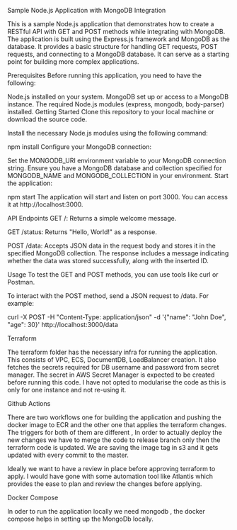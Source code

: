 Sample Node.js Application with MongoDB Integration

This is a sample Node.js application that demonstrates how to create a RESTful API with GET and POST methods while integrating with MongoDB. The application is built using the Express.js framework and MongoDB as the database. It provides a basic structure for handling GET requests, POST requests, and connecting to a MongoDB database. It can serve as a starting point for building more complex applications.

Prerequisites
Before running this application, you need to have the following:

Node.js installed on your system.
MongoDB set up or access to a MongoDB instance.
The required Node.js modules (express, mongodb, body-parser) installed.
Getting Started
Clone this repository to your local machine or download the source code.

Install the necessary Node.js modules using the following command:


npm install
Configure your MongoDB connection:

Set the MONGODB_URI environment variable to your MongoDB connection string.
Ensure you have a MongoDB database and collection specified for MONGODB_NAME and MONGODB_COLLECTION in your environment.
Start the application:


npm start
The application will start and listen on port 3000. You can access it at http://localhost:3000.

API Endpoints
GET /: Returns a simple welcome message.

GET /status: Returns "Hello, World!" as a response.

POST /data: Accepts JSON data in the request body and stores it in the specified MongoDB collection. The response includes a message indicating whether the data was stored successfully, along with the inserted ID.

Usage
To test the GET and POST methods, you can use tools like curl or Postman.

To interact with the POST method, send a JSON request to /data. For example:



curl -X POST -H "Content-Type: application/json" -d '{"name": "John Doe", "age": 30}' http://localhost:3000/data




Terraform

The terraform folder has the necessary infra for running the application. This consists of VPC, ECS, DocumentDB, LoadBalancer creation. It also fetches the secrets required for DB username and password from secret manager. The secret in AWS Secret Manager is expected to be created before running this code. I have not opted to modularise the code as this is only for one instance and not re-using it. 

Github Actions


There are two workflows one for building the application and pushing the docker image to ECR and the other one that applies the terraform changes. The triggers for both of them are different , In order to actually deploy the new changes we have to merge the code to release branch only then the terraform code is updated. We are saving the image tag in s3 and it gets updated with every commit to the master.

Ideally we want to have a review in place before approving terraform to apply. I would have gone with some automation tool like Atlantis which provides the ease to plan and review the changes before applying.

Docker Compose

In oder to run the application locally we need mongodb , the docker compose helps in setting up the MongoDb locally.
